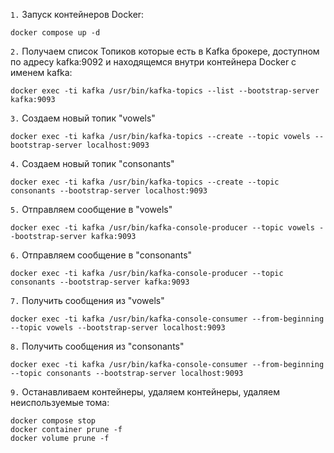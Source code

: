 `1.` Запуск контейнеров Docker:
```shell
docker compose up -d
```

`2.` Получаем список Топиков которые есть в Kafka брокере, доступном по адресу kafka:9092 и находящемся внутри контейнера Docker с именем kafka:
```shell
docker exec -ti kafka /usr/bin/kafka-topics --list --bootstrap-server kafka:9093
```

`3.` Создаем новый топик "vowels"
```shell
docker exec -ti kafka /usr/bin/kafka-topics --create --topic vowels --bootstrap-server localhost:9093
```

`4.` Создаем новый топик "consonants"
```shell
docker exec -ti kafka /usr/bin/kafka-topics --create --topic consonants --bootstrap-server localhost:9093
```

`5.` Отправляем сообщение в "vowels"
```shell
docker exec -ti kafka /usr/bin/kafka-console-producer --topic vowels --bootstrap-server kafka:9093
```

`6.` Отправляем сообщение в "consonants"
```shell
docker exec -ti kafka /usr/bin/kafka-console-producer --topic consonants --bootstrap-server kafka:9093
```

`7.` Получить сообщения из "vowels"
```shell
docker exec -ti kafka /usr/bin/kafka-console-consumer --from-beginning --topic vowels --bootstrap-server localhost:9093
```

`8.` Получить сообщения из "consonants"
```shell
docker exec -ti kafka /usr/bin/kafka-console-consumer --from-beginning --topic consonants --bootstrap-server localhost:9093
```

`9.` Останавливаем контейнеры, удаляем контейнеры, удаляем неиспользуемые тома:
```shell
docker compose stop
docker container prune -f
docker volume prune -f
```
